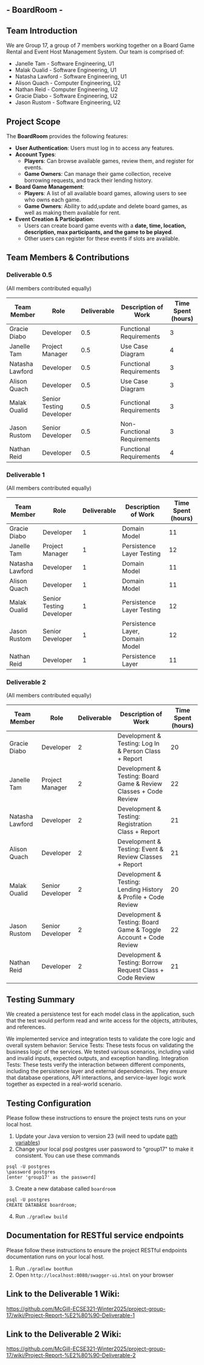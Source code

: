 ## - BoardRoom -

## Team Introduction
We are Group 17, a group of 7 members working together on a Board Game Rental and Event Host Management System. Our team is comprised of:
- Janelle Tam - Software Engineering, U1
- Malak Oualid - Software Engineering, U1
- Natasha Lawford - Software Engineering, U1
- Alison Quach - Computer Engineering, U2
- Nathan Reid - Computer Engineering, U2
- Gracie Diabo - Software Engineering, U2
- Jason Rustom - Software Engineering, U2


## Project Scope
The **BoardRoom** provides the following features:
- **User Authentication**: Users must log in to access any features.
- **Account Types**:
  - **Players**: Can browse available games, review them, and register for events.
  - **Game Owners**: Can manage their game collection, receive borrowing requests, and track their lending history.
- **Board Game Management**:
  - **Players**: A list of all available board games, allowing users to see who owns each game.
  - **Game Owners**: Ability to add,update and delete board games, as well as making them available for rent.
- **Event Creation & Participation**:
  - Users can create board game events with a **date, time, location, description, max participants, and the game to be played**.
  - Other users can register for these events if slots are available.

## Team Members & Contributions
### Deliverable 0.5
(All members contributed equally)

| Team Member     | Role                     | Deliverable| Description of Work            | Time Spent (hours)  |
|-----------------|--------------------------|------------|--------------------------------|---------------------|
| Gracie Diabo    | Developer                | 0.5        | Functional Requirements        | 3                   |
| Janelle Tam     | Project Manager          | 0.5        | Use Case Diagram               | 4                   |
| Natasha Lawford | Developer                | 0.5        | Functional Requirements        | 3                   |
| Alison Quach    | Developer                | 0.5        | Use Case Diagram               | 3                   |
| Malak Oualid    | Senior Testing Developer | 0.5        | Functional Requirements        | 3                   |
| Jason Rustom    | Senior Developer         | 0.5        | Non-Functional Requirements    | 3                   |
| Nathan Reid     | Developer                | 0.5        | Functional Requirements        | 4                   |

### Deliverable 1
(All members contributed equally)

| Team Member     | Role                     | Deliverable| Description of Work            | Time Spent (hours)  |
|-----------------|--------------------------|------------|--------------------------------|---------------------|
| Gracie Diabo    | Developer                | 1          | Domain Model                   | 11                  |
| Janelle Tam     | Project Manager          | 1          | Persistence Layer Testing      | 12                  |
| Natasha Lawford | Developer                | 1          | Domain Model                   | 11                  |
| Alison Quach    | Developer                | 1          | Domain Model                   | 11                  |
| Malak Oualid    | Senior Testing Developer | 1          | Persistence Layer Testing      | 12                  |
| Jason Rustom    | Senior Developer         | 1          | Persistence Layer, Domain Model| 12                  |
| Nathan Reid     | Developer                | 1          | Persistence Layer              | 11                  |

### Deliverable 2
(All members contributed equally)

| Team Member     | Role                     | Deliverable| Description of Work                                              | Time Spent (hours)  |
|-----------------|--------------------------|------------|------------------------------------------------------------------|---------------------|
| Gracie Diabo    | Developer                | 2          | Development & Testing: Log In & Person Class + Report            | 20                  |
| Janelle Tam     | Project Manager          | 2          | Development & Testing: Board Game & Review Classes + Code Review | 22                  |
| Natasha Lawford | Developer                | 2          | Development & Testing: Registration Class + Report               | 21                  |
| Alison Quach    | Developer                | 2          | Development & Testing: Event & Review Classes + Report           | 21                  |
| Malak Oualid    | Senior Developer         | 2          | Development & Testing: Lending History & Profile + Code Review   | 20                  |
| Jason Rustom    | Senior Developer         | 2          | Development & Testing: Board Game & Toggle Account + Code Review | 22                  |
| Nathan Reid     | Developer                | 2          | Development & Testing: Borrow Request Class + Code Review        | 21                  |

## Testing Summary
We created a persistence test for each model class in the application, such that the test would perform read and write access for the objects, attributes, and references.

We implemented service and integration tests to validate the core logic and overall system behavior:
Service Tests: These tests focus on validating the business logic of the services. We tested various scenarios, including valid and invalid inputs, expected outputs, and exception handling.
Integration Tests: These tests verify the interaction between different components, including the persistence layer and external dependencies. They ensure that database operations, API interactions, and service-layer logic work together as expected in a real-world scenario.

## Testing Configuration
Please follow these instructions to ensure the project tests runs on your local host.
1. Update your Java version to version 23 (will need to update [path variables](https://www.happycoders.eu/java/how-to-switch-multiple-java-versions-windows/]))
2. Change your local psql postgres user password to "group17" to make it consistent. You can use these commands
```
psql -U postgres
\password postgres
[enter 'group17' as the password]
```
3. Create a new database  called `boardroom`
```
psql -U postgres
CREATE DATABASE boardroom;
```
4. Run `./gradlew build`

## Documentation for RESTful service endpoints
Please follow these instructions to ensure the project RESTful endpoints documentation runs on your local host.
1. Run `./gradlew bootRun`
2. Open `http://localhost:8080/swagger-ui.html` on your browser


## Link to the Deliverable 1 Wiki:
https://github.com/McGill-ECSE321-Winter2025/project-group-17/wiki/Project-Report-%E2%80%90-Deliverable-1 

## Link to the Deliverable 2 Wiki:
https://github.com/McGill-ECSE321-Winter2025/project-group-17/wiki/Project-Report-%E2%80%90-Deliverable-2
